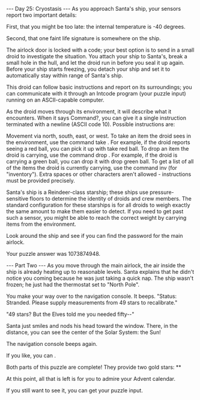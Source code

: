 --- Day 25: Cryostasis ---
As you approach Santa's ship, your sensors report two important details:

First, that you might be too late: the internal temperature is -40 degrees.

Second, that one faint life signature is somewhere on the ship.

The airlock door is locked with a code; your best option is to send in a small droid to investigate the situation. You attach your ship to Santa's, break a small hole in the hull, and let the droid run in before you seal it up again. Before your ship starts freezing, you detach your ship and set it to automatically stay within range of Santa's ship.

This droid can follow basic instructions and report on its surroundings; you can communicate with it through an Intcode program (your puzzle input) running on an ASCII-capable computer.

As the droid moves through its environment, it will describe what it encounters. When it says Command?, you can give it a single instruction terminated with a newline (ASCII code 10). Possible instructions are:

Movement via north, south, east, or west.
To take an item the droid sees in the environment, use the command take <name of item>. For example, if the droid reports seeing a red ball, you can pick it up with take red ball.
To drop an item the droid is carrying, use the command drop <name of item>. For example, if the droid is carrying a green ball, you can drop it with drop green ball.
To get a list of all of the items the droid is currently carrying, use the command inv (for "inventory").
Extra spaces or other characters aren't allowed - instructions must be provided precisely.

Santa's ship is a Reindeer-class starship; these ships use pressure-sensitive floors to determine the identity of droids and crew members. The standard configuration for these starships is for all droids to weigh exactly the same amount to make them easier to detect. If you need to get past such a sensor, you might be able to reach the correct weight by carrying items from the environment.

Look around the ship and see if you can find the password for the main airlock.

Your puzzle answer was 1073874948.

--- Part Two ---
As you move through the main airlock, the air inside the ship is already heating up to reasonable levels. Santa explains that he didn't notice you coming because he was just taking a quick nap. The ship wasn't frozen; he just had the thermostat set to "North Pole".

You make your way over to the navigation console. It beeps. "Status: Stranded. Please supply measurements from 49 stars to recalibrate."

"49 stars? But the Elves told me you needed fifty--"

Santa just smiles and nods his head toward the window. There, in the distance, you can see the center of the Solar System: the Sun!

The navigation console beeps again.

If you like, you can .

Both parts of this puzzle are complete! They provide two gold stars: **

At this point, all that is left is for you to admire your Advent calendar.

If you still want to see it, you can get your puzzle input.
